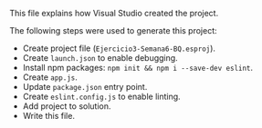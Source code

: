 This file explains how Visual Studio created the project.

The following steps were used to generate this project:
- Create project file (`Ejercicio3-Semana6-BQ.esproj`).
- Create `launch.json` to enable debugging.
- Install npm packages: `npm init && npm i --save-dev eslint`.
- Create `app.js`.
- Update `package.json` entry point.
- Create `eslint.config.js` to enable linting.
- Add project to solution.
- Write this file.
